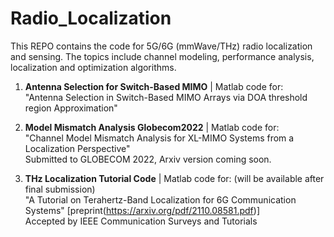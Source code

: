 # Radio_Localization
This REPO contains the code for 5G/6G (mmWave/THz) radio localization and sensing. The topics include channel modeling, performance analysis, localization and optimization algorithms.

1. **Antenna Selection for Switch-Based MIMO** | Matlab code for:
\
"Antenna Selection in Switch-Based MIMO Arrays via DOA threshold region Approximation"

2. **Model Mismatch Analysis Globecom2022** | Matlab code for: 
\
"Channel Model Mismatch Analysis for XL-MIMO Systems from a Localization Perspective"
\
Submitted to GLOBECOM 2022, Arxiv version coming soon.

3. **THz Localization Tutorial Code** | Matlab code for: (will be available after final submission)
\
"A Tutorial on Terahertz-Band Localization for 6G Communication Systems" [preprint(https://arxiv.org/pdf/2110.08581.pdf)]
\
Accepted by IEEE Communication Surveys and Tutorials
